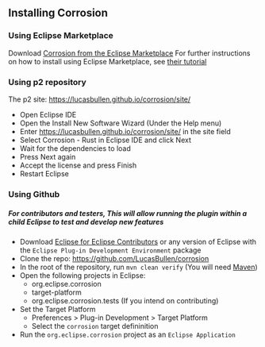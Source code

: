 ## Installing Corrosion

### Using Eclipse Marketplace
Download [Corrosion from the Eclipse Marketplace](https://marketplace.eclipse.org/content/corrosion-rust-edition-eclipse-ide)
For further instructions on how to install using Eclipse Marketplace, see [their tutorial](https://marketplace.eclipse.org/marketplace-client-intro?mpc_install=3835145)

### Using p2 repository
The p2 site: https://lucasbullen.github.io/corrosion/site/
 - Open Eclipse IDE
 - Open the Install New Software Wizard (Under the Help menu)
 - Enter https://lucasbullen.github.io/corrosion/site/ in the site field
 - Select Corrosion - Rust in Eclipse IDE and click Next
 - Wait for the dependencies to load
 - Press Next again
 - Accept the license and press Finish
 - Restart Eclipse

### Using Github
##### For contributors and testers, This will allow running the plugin within a child Eclipse to test and develop new features 
 - Download [Eclipse for Eclipse Contributors](https://www.eclipse.org/downloads/packages/eclipse-ide-eclipse-committers/oxygen2) or any version of Eclipse with the `Eclipse Plug-in Development Environment` package
 - Clone the repo: https://github.com/LucasBullen/corrosion
 - In the root of the repository, run `mvn clean verify` (You will need [Maven](http://maven.apache.org/))
 - Open the following projects in Eclipse:
   - org.eclipse.corrosion
   - target-platform
   - org.eclipse.corrosion.tests (If you intend on contributing)
 - Set the Target Platform
   - Preferences > Plug-in Development > Target Platform
   - Select the `corrosion` target defininition
 - Run the `org.eclipse.corrosion` project as an `Eclipse Application`


